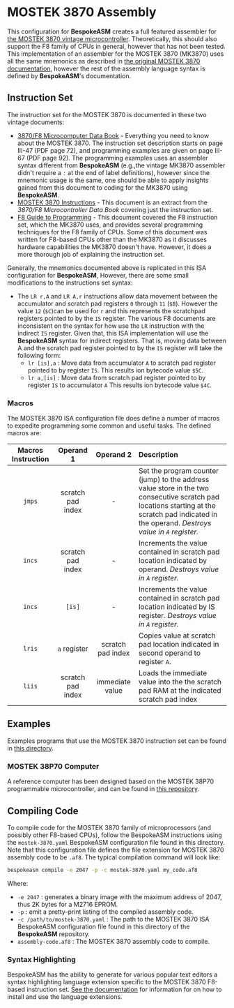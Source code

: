 # MOSTEK 3870 Assembly

This configuration for **BespokeASM** creates a full featured assembler for [the MOSTEK 3870 vintage microcontroller](https://www.cpu-world.com/CPUs/3870/index.html). Theoretically, this should also support the F8 family of CPUs in general, however that has not been tested. This implementation of an assembler for the MOSTEK 3870 (MK3870) uses all the same mnemonics as described in [the original MOSTEK 3870 documentation](./documentation/mostek3870_instructions.pdf), however the rest of the assembly language syntax is defined by **BespokeASM**'s documentation.

## Instruction Set
The instruction set for the MOSTEK 3870 is documented in these two vintage documents:

* [3870/F8 Microcomputer Data Book](http://www.bitsavers.org/components/mostek/f8/1981_3870_F8_Microcomputer_Data_Book.pdf) - Everything you need to know about the MOSTEK 3870. The instruction set description starts on page III-47 (PDF page 72), and programming examples are given on page III-67 (PDF page 92). The programming examples uses an assembler syntax different from **BespokeASM** (e.g.,the vintage MK3870 assembler didn't require a `:` at the end of label definitions), however since the mnemonic usage is the same, one should be able to apply insights gained from this document to coding for the MK3870 using **BespokeASM**.
* [MOSTEK 3870 Instructions](./documentation/mostek3870_instructions.pdf) - This document is an extract from the _3870/F8 Microcontroller Data Book_ covering just the instruction set.
* [F8 Guide to Programming](./documentation/F8_Guide_To_Programming_1977.pdf) - This document covered the F8 instruction set, which the MK3870 uses, and provides several programming techniques for the F8 family of CPUs. Some of this document was written for F8-based CPUs other than the MK3870 as it discusses hardware capabilities the MK3870 doesn't have. However, it does a more thorough job of explaining the instruction set.

Generally, the mnemonics documented above is replicated in this ISA configuration for **BespokeASM**, However, there are some small modifications to the instructions set syntax:

* The `LR r,A` and `LR A,r` instructions allow data movement between the accumulator and scratch pad registers `0` through `11` (`$B`). However the value `12` (`$C`)can be used for `r` and this represents the scratchpad registers pointed to by the `IS` register. The various F8 documents are inconsistent on the syntax for how use the `LR` instruction with the indirect `IS` register. Given that, this ISA implementation will use the **BespokeASM** syntax for indirect registers. That is, moving data between A and the scratch pad register pointed to by the `IS` register will take the following form:
  * `lr [is],a` : Move data from accumulator `A` to scratch pad register pointed to by register `IS`. This results ion bytecode value `$5C`.
  * `lr a,[is]` : Move data from scratch pad register pointed to by register `IS` to accumulator `A` This results ion bytecode value `$4C`.

### Macros
The MOSTEK 3870 ISA configuration file does define a number of macros to expedite programming some common and useful tasks. The defined macros are:

| Macros Instruction | Operand 1 | Operand 2 | Description|
|:-:|:-:|:-:|:--|
| `jmps` | scratch pad index | - | Set the program counter (jump) to the address value store in the two consecutive scratch pad locations starting at the scratch pad indicated in the operand. _Destroys value in `A` register._ |
|`incs`| scratch pad index | - | Increments the value contained in scratch pad location indicated by operand. _Destroys value in `A` register._ |
|`incs`| `[is]` | - | Increments the value contained in scratch pad location indicated by IS register. _Destroys value in `A` register._ |
| `lris` | `a` register | scratch pad index  | Copies value at scratch pad location indicated in second operand to register `A`. |
| `liis` | scratch pad index | immediate value | Loads the immediate value into the the scratch pad RAM at the indicated scratch pad index |

## Examples
Examples programs that use the MOSTEK 3870 instruction set can be found in [this directory](./).

### MOSTEK 38P70 Computer
A reference computer has been designed based on the MOSTEK 38P70 programmable microcontroller, and can be found in [this repository](https://github.com/michaelkamprath/mostek-38p70-computer).

## Compiling Code
To compile code for the MOSTEK 3870 family of microprocessors (and possibly other F8-based CPUs), follow the BespokeASM instructions using the `mostek-3870.yaml` BespokeASM configuration file found in this directory. Note that this configuration file defines the file extension for MOSTEK 3870 assembly code to be `.af8`. The typical compilation command will look like:

```sh
bespokeasm compile -e 2047 -p -c mostek-3870.yaml my_code.af8
```


Where:

* `-e 2047` : generates a binary image with the maximum address of 2047, thus 2K bytes for a M2716 EPROM.
* `-p` : emit a pretty-print listing of the compiled assembly code.
* `-c /path/to/mostek-3870.yaml` : The path to the MOSTEK 3870 ISA BespokeASM configuration file found in this directory of the **BespokeASM** repository.
* `assembly-code.af8` : The MOSTEK 3870 assembly code to compile.

### Syntax Highlighting
BespokeASM has the ability to generate for various popular text editors a syntax highlighting language extension specific to the MOSTEK 3870 F8-based instruction set. [See the documentation](https://github.com/michaelkamprath/bespokeasm/wiki/Installation-and-Usage#installing-language-extensions) for information for on how to install and use the language extensions.
